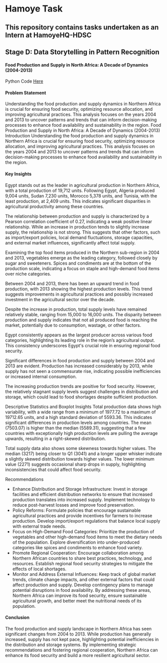 # Hamoye Task
## This repository contains tasks undertaken as an Intern at HamoyeHQ-HDSC

## Stage D: Data Storytelling in Pattern Recognition
#### Food Production and Supply in North Africa: A Decade of Dynamics (2004-2013)

Python Code [Here](https://github.com/Mayreeobi/Hamoye-HSDC/blob/main/STAGE%20D%20Task.ipynb)


#### Problem Statement
Understanding the food production and supply dynamics in Northern Africa is crucial for ensuring food security, optimizing resource allocation, and improving agricultural practices. This analysis focuses on the years 2004 and 2013 to uncover patterns and trends that can inform decision-making processes to enhance food availability and sustainability in the region.
Food Production and Supply in North Africa: A Decade of Dynamics (2004-2013)
Introduction
Understanding the food production and supply dynamics in Northern Africa is crucial for ensuring food security, optimizing resource allocation, and improving agricultural practices. This analysis focuses on the years 2004 and 2013 to uncover patterns and trends that can inform decision-making processes to enhance food availability and sustainability in the region.

#### Key Insights
Egypt stands out as the leader in agricultural production in Northern Africa, with a total production of 19,712 units. Following Egypt, Algeria produced 9,004 units, Sudan 7,230 units, Morocco 5,378 units, and Tunisia, with the least production, at 2,409 units. This indicates significant disparities in agricultural productivity among these countries.

The relationship between production and supply is characterized by a Pearson correlation coefficient of 0.27, indicating a weak positive linear relationship. While an increase in production tends to slightly increase supply, the relationship is not strong. This suggests that other factors, such as import/export policies, local demand fluctuations, storage capacities, and external market influences, significantly affect total supply.

Examining the top food items produced in the Northern sub-region in 2004 and 2013, vegetables emerge as the leading category, followed closely by sugar and sweeteners. Spices and condiments are at the bottom of the production scale, indicating a focus on staple and high-demand food items over niche categories.

Between 2004 and 2013, there has been an upward trend in food production, with 2013 showing the highest production levels. This trend suggests improvements in agricultural practices and possibly increased investment in the agricultural sector over the decade.

Despite the increase in production, total supply levels have remained relatively stable, ranging from 15,000 to 16,000 units. The disparity between production and supply indicates that not all produced food is reaching the market, potentially due to consumption, wastage, or other factors.

Egypt consistently appears as the largest producer across various food categories, highlighting its leading role in the region’s agricultural output. This consistency underscores Egypt's crucial role in ensuring regional food security.

Significant differences in food production and supply between 2004 and 2013 are evident. Production has increased considerably by 2013, while supply has not seen a commensurate rise, indicating possible inefficiencies or increased internal consumption.

The increasing production trends are positive for food security. However, the relatively stagnant supply levels suggest challenges in distribution and storage, which could lead to food shortages despite sufficient production.

Descriptive Statistics and Boxplot Insights
Total production data shows high variability, with a wide range from a minimum of 1977.72 to a maximum of 19712.65 units, and a high standard deviation of 5593.36. This indicates significant differences in production levels among countries. The mean (7503.07) is higher than the median (5589.31), suggesting that a few countries with exceptionally high production levels are pulling the average upwards, resulting in a right-skewed distribution.

Total supply data also shows some skewness towards higher values. The median (3217) being closer to Q1 (3041) and a longer upper whisker indicate a slightly skewed distribution towards higher values. The lower minimum value (2271) suggests occasional sharp drops in supply, highlighting inconsistencies that could affect food security.


Recommendations
- Enhance Distribution and Storage Infrastructure: Invest in storage facilities and efficient distribution networks to ensure that increased production translates into increased supply.
Implement technology to reduce post-harvest losses and improve food preservation.
- Policy Reforms: Formulate policies that encourage sustainable agricultural practices and provide incentives for farmers to increase production.
Develop import/export regulations that balance local supply with external trade needs.
- Focus on High-Demand Food Categories: Prioritize the production of vegetables and other high-demand food items to meet the dietary needs of the population.
Explore diversification into under-produced categories like spices and condiments to enhance food variety.
- Promote Regional Cooperation: Encourage collaboration among Northern African countries to share best practices, technology, and resources.
Establish regional food security strategies to mitigate the effects of local shortages.
- Monitor and Address External Influences: Keep track of global market trends, climate change impacts, and other external factors that could affect production and supply.
Develop contingency plans to manage potential disruptions in food availability.
By addressing these areas, Northern Africa can improve its food security, ensure sustainable agricultural growth, and better meet the nutritional needs of its population.

#### Conclusion
The food production and supply landscape in Northern Africa has seen significant changes from 2004 to 2013. While production has generally increased, supply has not kept pace, highlighting potential inefficiencies in the distribution and storage systems. By implementing strategic recommendations and fostering regional cooperation, Northern Africa can enhance its food security and build a more resilient agricultural sector.

